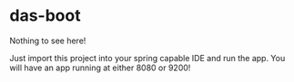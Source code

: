 # das-boot


Nothing to see here!

Just import this project into your spring capable IDE and run the app. You will have an app running at either 8080 or 9200!
